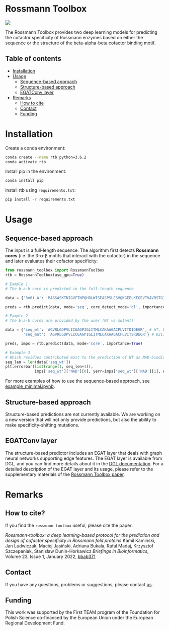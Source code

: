 # Rossmann Toolbox

<img src="https://github.com/labstructbioinf/rossmann-toolbox/blob/main/logo.png" align="center">

The Rossmann Toolbox provides two deep learning models for predicting the cofactor specificity of Rossmann enzymes based on either the sequence or the structure of the beta-alpha-beta cofactor binding motif.

## Table of contents
* [ Installation ](#Installation)
* [ Usage ](#Usage)
    + [Sequence-based approach](#sequence-based-approach)
    + [Structure-based approach](#structure-based-approach)
    + [EGATConv layer](#EGATConv-layer)
* [ Remarks ](#Remarks)
    + [How to cite](#how-to-cite)
    + [Contact](#contact)
    + [Funding](#funding)

# Installation

Create a conda environment:
```bash
conda create --name rtb python=3.6.2
conda activate rtb
```

Install pip in the environment:
```bash
conda install pip
```

Install rtb using `requirements.txt`:
```bash
pip install -r requirements.txt
```

# Usage

## Sequence-based approach
The input is a full-length sequence. The algorithm first detects <b>Rossmann cores</b> (i.e. the β-α-β motifs that interact with the cofactor) in the sequence and later evaluates their cofactor specificity:
```python
from rossmann_toolbox import RossmannToolbox
rtb = RossmannToolbox(use_gpu=True)

# Eample 1
# The b-a-b core is predicted in the full-length sequence

data = {'3m6i_A': 'MASSASKTNIGVFTNPQHDLWISEASPSLESVQKGEELKEGEVTVAVRSTGICGSDVHFWKHGCIGPMIVECDHVLGHESAGEVIAVHPSVKSIKVGDRVAIEPQVICNACEPCLTGRYNGCERVDFLSTPPVPGLLRRYVNHPAVWCHKIGNMSYENGAMLEPLSVALAGLQRAGVRLGDPVLICGAGPIGLITMLCAKAAGACPLVITDIDEGRLKFAKEICPEVVTHKVERLSAEESAKKIVESFGGIEPAVALECTGVESSIAAAIWAVKFGGKVFVIGVGKNEIQIPFMRASVREVDLQFQYRYCNTWPRAIRLVENGLVDLTRLVTHRFPLEDALKAFETASDPKTGAIKVQIQSLE'}

preds = rtb.predict(data, mode='seq', core_detect_mode='dl', importance=False)

# Eample 2
# The b-a-b cores are provided by the user (WT vs mutant)

data = {'seq_wt': 'AGVRLGDPVLICGAGPIGLITMLCAKAAGACPLVITDIDEGR', # WT, binds NAD
        'seq_mut': 'AGVRLGDPVLICGAGPIGLITMLCAKAAGACPLVITSRDEGR'} # D211S, I212R mutant, binds NADP

preds, imps = rtb.predict(data, mode='core', importance=True)

# Example 3
# Which residues contributed most to the prediction of WT as NAD-binding?
seq_len = len(data['seq_wt'])
plt.errorbar(list(range(1, seq_len+1)),
             imps['seq_wt']['NAD'][0], yerr=imps['seq_wt']['NAD'][1], ecolor='grey')

```

For more examples of how to use the sequence-based approach, see [example_minimal.ipynb](https://github.com/labstructbioinf/rossmann-toolbox/blob/main/examples/example_minimal.ipynb).

## Structure-based approach
Structure-based predictions are not currently available. We are working on a new version that will not only provide predictions, but also the ability to make specificity-shifting mutations.

## EGATConv layer

The structure-based predictor includes an EGAT layer that deals with graph neural networks supporting edge features. The EGAT layer is available from DGL, and you can find more details about it in the [DGL documentation](https://docs.dgl.ai/en/0.8.x/generated/dgl.nn.pytorch.conv.EGATConv.html). For a detailed description of the EGAT layer and its usage, please refer to the supplementary materials of the [Rossmann Toolbox paper](https://academic.oup.com/bib/article/23/1/bbab371/6375059).

# Remarks
## How to cite?
If you find the `rossmann-toolbox` useful, please cite the paper:

*Rossmann-toolbox: a deep learning-based protocol for the prediction and design of cofactor specificity in Rossmann fold proteins*
Kamil Kamiński, Jan Ludwiczak, Maciej Jasiński, Adriana Bukala, Rafal Madaj, Krzysztof Szczepaniak, Stanisław Dunin-Horkawicz
*Briefings in Bioinformatics*, Volume 23, Issue 1, January 2022, [bbab371](https://doi.org/10.1093/bib/bbab371)

## Contact
If you have any questions, problems or suggestions, please contact [us](https://ibe.biol.uw.edu.pl/en/835-2/research-groups/laboratory-of-structural-bioinformatics/).

## Funding
This work was supported by the First TEAM program of the Foundation for Polish Science co-financed by the European Union under the European Regional Development Fund.
